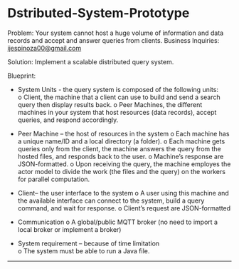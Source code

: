 # Dstributed-System-Prototype


Problem: Your system cannot host a huge volume of information and data records and accept and answer queries from clients. 
Business Inquiries: ijespinoza00@gmail.com

Solution: Implement a scalable distributed query system.

Blueprint: 
       
- System Units - the query system is composed of the following units:  
    o Client, the machine that a client can use to build and send a search query then display results back. 
    o Peer Machines, the different machines in your system that host resources (data records), accept queries, and 
      respond accordingly.

- Peer Machine – the host of resources in the system 
    o Each machine has a unique name/ID and a local directory (a folder). 
    o Each machine gets queries only from the client, the machine answers the query from the hosted files, and 
      responds back to the user. 
    o Machine’s response are JSON-formatted. 
    o Upon receiving the query, the machine employes the actor model to divide the work (the files and the 
      query) on the workers for parallel computation.  

- Client– the user interface to the system 
    o A user using this machine and the available interface can connect to the system, build a query command, and 
      wait for response. 
    o Client’s request are JSON-formatted 

- Communication
  o A global/public MQTT broker (no need to import a local broker or implement a broker) 

- System requirement – because of time limitation  
  o The system must be able to run a Java file. 

------------------------------------------------------------------------------------------------------------------------------------





